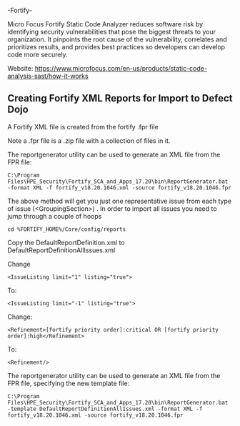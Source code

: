 -Fortify-

Micro Focus Fortify Static Code Analyzer reduces software risk by identifying security vulnerabilities that pose the biggest threats to your organization. It pinpoints the root cause of the vulnerability, correlates and prioritizes results, and provides best practices so developers can develop code more securely.

Website: https://www.microfocus.com/en-us/products/static-code-analysis-sast/how-it-works

## Creating Fortify XML Reports for Import to Defect Dojo

A Fortify XML file is created from the fortify .fpr file

Note a .fpr file is a .zip file with a collection of files in it.

The reportgenerator utility can be used to generate an XML file from the FPR file:

```C:\Program Files\HPE_Security\Fortify_SCA_and_Apps_17.20\bin\ReportGenerator.bat -format XML -f fortify_v18.20.1046.xml -source fortify_v18.20.1046.fpr```

The above method will get you just one representative issue from each type of issue (&lt;GroupingSection&gt;) .
In order to import all issues you need to jump through a couple of hoops 

```cd %FORTIFY_HOME%/Core/config/reports```

Copy the DefaultReportDefinition.xml to DefaultReportDefinitionAllIssues.xml

Change

```<IssueListing limit="1" listing="true">```

To:

```<IssueListing limit="-1" listing="true">```

  
Change:

```<Refinement>[fortify priority order]:critical OR [fortify priority order]:high</Refinement>```

To:

```<Refinement/>```

The reportgenerator utility can be used to generate an XML file from the FPR file, specifying the new template file:

```C:\Program Files\HPE_Security\Fortify_SCA_and_Apps_17.20\bin\ReportGenerator.bat -template DefaultReportDefinitionAllIssues.xml -format XML -f fortify_v18.20.1046.xml -source fortify_v18.20.1046.fpr```
